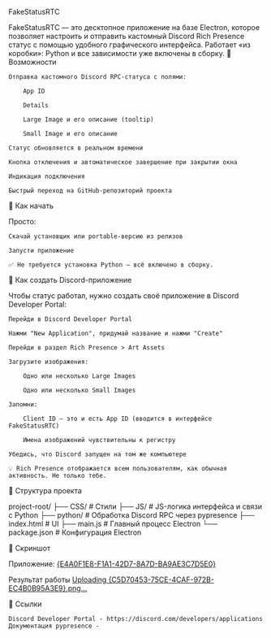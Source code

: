 
FakeStatusRTC

FakeStatusRTC — это десктопное приложение на базе Electron, которое позволяет настроить и отправить кастомный Discord Rich Presence статус с помощью удобного графического интерфейса. Работает «из коробки»: Python и все зависимости уже включены в сборку.
🧰 Возможности

    Отправка кастомного Discord RPC-статуса с полями:

        App ID

        Details

        Large Image и его описание (tooltip)

        Small Image и его описание

    Статус обновляется в реальном времени

    Кнопка отключения и автоматическое завершение при закрытии окна

    Индикация подключения

    Быстрый переход на GitHub-репозиторий проекта

🚀 Как начать

Просто:

    Скачай установщик или portable-версию из релизов

    Запусти приложение

    ✅ Не требуется установка Python — всё включено в сборку.

🧪 Как создать Discord-приложение

Чтобы статус работал, нужно создать своё приложение в Discord Developer Portal:

    Перейди в Discord Developer Portal

    Нажми "New Application", придумай название и нажми "Create"

    Перейди в раздел Rich Presence > Art Assets

    Загрузите изображения:

        Одно или несколько Large Images

        Одно или несколько Small Images

    Запомни:

        Client ID — это и есть App ID (вводится в интерфейсе FakeStatusRTC)

        Имена изображений чувствительны к регистру

    Убедись, что Discord запущен на том же компьютере

    💡 Rich Presence отображается всем пользователям, как обычная активность. Не только тебе.

📁 Структура проекта

project-root/
├── CSS/                   # Стили
├── JS/                    # JS-логика интерфейса и связи с Python
├── python/                # Обработка Discord RPC через pypresence
├── index.html             # UI
├── main.js                # Главный процесс Electron
└── package.json           # Конфигурация Electron

📸 Скриншот

Приложение:
 [{E4A0F1E8-F1A1-42D7-8A7D-BA9AE3C7D5E0}](https://github.com/user-attachments/assets/d9051bdf-15ae-43da-b074-a3a961a461df)

Результат работы
[Uploading {C5D70453-75CE-4CAF-972B-EC4B0B95A3E9}.png…]()


🔗 Ссылки

    Discord Developer Portal - https://discord.com/developers/applications
    Документация pypresence - 
